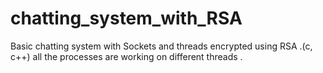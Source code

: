 # chatting_system_with_RSA
Basic chatting system with Sockets and threads encrypted using RSA .(c, c++)
all the processes are working on different threads .
